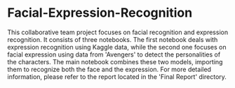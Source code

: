 # Facial-Expression-Recognition
This collaborative team project focuses on facial recognition and expression recognition. It consists of three notebooks. The first notebook deals with expression recognition using Kaggle data, while the second one focuses on facial expression using data from 'Avengers' to detect the personalities of the characters. The main notebook combines these two models, importing them to recognize both the face and the expression. For more detailed information, please refer to the report located in the 'Final Report' directory.
